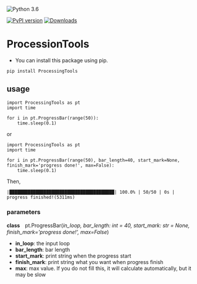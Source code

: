 ![Python 3.6](https://img.shields.io/badge/python-3.6-green.svg)

[![PyPI version](https://badge.fury.io/py/ProcessingTools.svg)](https://badge.fury.io/py/ProcessingTools)
[![Downloads](https://pepy.tech/badge/processingtools)](https://pepy.tech/project/processingtools)

# ProcessionTools

- You can install this package using pip. 

```pip install ProcessingTools```

## usage

```
import ProcessingTools as pt
import time

for i in pt.ProgressBar(range(50)):
    time.sleep(0.1)
```
or
```
import ProcessingTools as pt
import time

for i in pt.ProgressBar(range(50), bar_length=40, start_mark=None, finish_mark='progress done!', max=False):
    time.sleep(0.1)
```
Then, 
```
|████████████████████████████████████████| 100.0% | 50/50 | 0s |  
progress finished!(5311ms)
```

### parameters
**class**　pt.ProgressBar(*in_loop, bar_length: int = 40, start_mark: str = None, finish_mark='progress done!', max=False*)

- **in_loop**: the input loop
- **bar_length**: bar length
- **start_mark**: print string when the progress start
- **finish_mark**: print string what you want when progress finish
- **max**: max value. If you do not fill this, it will calculate automatically, but it may be slow